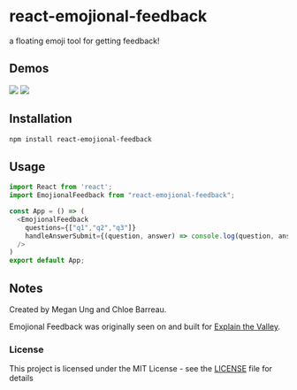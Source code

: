 # react-emojional-feedback
a floating emoji tool for getting feedback!

## Demos
![](https://media.giphy.com/media/V0FrMENrSbb1SgBZmp/giphy.gif)
![](https://media.giphy.com/media/kjvN7b46EaQ6l7XBuu/giphy.gif)

## Installation
```sh
npm install react-emojional-feedback
```

## Usage
```javascript
import React from 'react';
import EmojionalFeedback from "react-emojional-feedback";

const App = () => (
  <EmojionalFeedback 
    questions={["q1","q2","q3"]}
    handleAnswerSubmit={(question, answer) => console.log(question, answer)}
  />
)
export default App;
```
## Notes
Created by Megan Ung and Chloe Barreau. 

Emojional Feedback was originally seen on and built for [Explain the Valley](https://explainthevalley.com/).

### License
This project is licensed under the MIT License - see the [LICENSE](LICENSE) file for details
